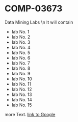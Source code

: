 # COMP-03673
Data Mining Labs \n
It will contain
* lab No. 1
* lab No. 2
* lab No. 3
* lab No. 4
* lab No. 5
* lab No. 6
* lab No. 7
* lab No. 8
* lab No. 9
* lab No. 10
* lab No. 11
* lab No. 12
* lab No. 13
* lab No. 14
* lab No. 15

more Text.
[link to Google](http://www.google.com)
